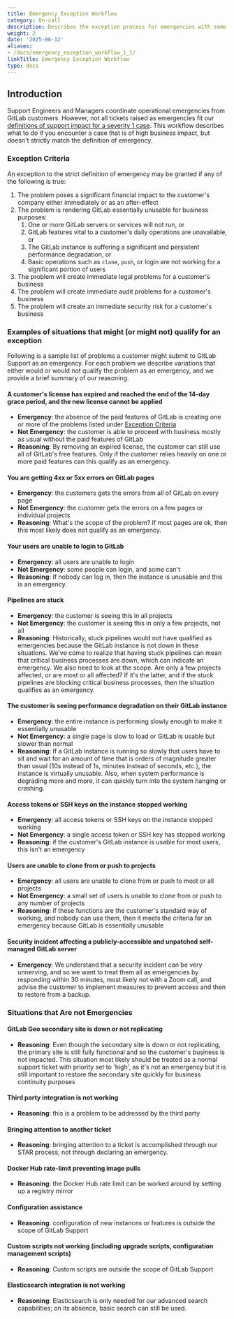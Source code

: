 ```yaml
---
title: Emergency Exception Workflow
category: On-call
description: Describes the exception process for emergencies with some examples
weight: 2
date: '2025-06-12'
aliases:
- /docs/emergency_exception_workflow_1_1/
linkTitle: Emergency Exception Workflow
type: docs
---
```


## Introduction

Support Engineers and Managers coordinate operational emergencies from GitLab customers. However, not all tickets raised as emergencies
fit our [definitions of support impact for a severity 1 case](https://about.gitlab.com/support/definitions/#severity-1). This workflow
describes what to do if you encounter a case that is of high business impact, but doesn't strictly match the definition of emergency.

### Exception Criteria

An exception to the strict definition of emergency may be granted if any of the following is true:

1. The problem poses a significant financial impact to the customer's company either immediately or as an after-effect
1. The problem is rendering GitLab essentially unusable for business purposes:
    1. One or more GitLab servers or services will not run, or
    1. GitLab features vital to a customer's daily operations are unavailable, or
    1. The GitLab instance is suffering a significant and persistent performance degradation, or
    1. Basic operations such as `clone`, `push`, or login are not working for a significant portion of users
1. The problem will create immediate legal problems for a customer's business
1. The problem will create immediate audit problems for a customer's business
1. The problem will create an immediate security risk for a customer's business

### Examples of situations that might (or might not) qualify for an exception

Following is a sample list of problems a customer might submit to GitLab Support as an emergency. For each problem we describe variations that either would or would not qualify the problem as an emergency, and we provide a brief summary of our reasoning.

#### A customer's license has expired and reached the end of the 14-day grace period, and the new license cannot be applied

- **Emergency**:  the absence of the paid features of GitLab is creating one or more of the problems listed under [Exception Criteria](#exception-criteria)
- **Not Emergency**:  the customer is able to proceed with business mostly as usual without the paid features of GitLab
- **Reasoning**:  By removing an expired license, the customer can still use all of GitLab's free features. Only if the customer relies heavily on one or more paid features can this qualify as an emergency.

#### You are getting 4xx or 5xx errors on GitLab pages

- **Emergency**:  the customers gets the errors from all of GitLab on every page
- **Not Emergency**:  the customer gets the errors on a few pages or individual projects
- **Reasoning**:  What's the scope of the problem? If most pages are ok, then this most likely does not qualify as an emergency.

#### Your users are unable to login to GitLab

- **Emergency**:  all users are unable to login
- **Not Emergency**:  some people can login, and some can't
- **Reasoning**:  If nobody can log in, then the instance is unusable and this is an emergency.

#### Pipelines are stuck

- **Emergency**:  the customer is seeing this in all projects
- **Not Emergency**:  the customer is seeing this in only a few projects, not all
- **Reasoning**:  Historically, stuck pipelines would not have qualified as emergencies because the GitLab instance is not down in these situations. We've come to realize that having stuck pipelines can mean that critical business processes are down, which can indicate an emergency. We also need to look at the scope. Are only a few projects affected, or are most or all affected? If it's the latter, and if the stuck pipelines are blocking critical business processes, then the situation qualifies as an emergency.

#### The customer is seeing performance degradation on their GitLab instance

- **Emergency**:  the entire instance is performing slowly enough to make it essentially unusable
- **Not Emergency**:  a single page is slow to load or GitLab is usable but slower than normal
- **Reasoning**:  If a GitLab instance is running so slowly that users have to sit and wait for an amount of time that is orders of magnitude greater than usual (10s instead of 1s, minutes instead of seconds, etc.), the instance is virtually unusable. Also, when system performance is degrading more and more, it can quickly turn into the system hanging or crashing.

#### Access tokens or SSH keys on the instance stopped working

- **Emergency**:  all access tokens or SSH keys on the instance stopped working
- **Not Emergency**:  a single access token or SSH key has stopped working
- **Reasoning**:  if the customer's GitLab instance is usable for most users, this isn't an emergency

#### Users are unable to clone from or push to projects

- **Emergency**:  all users are unable to clone from or push to most or all projects
- **Not Emergency**:  a small set of users is unable to clone from or push to any number of projects
- **Reasoning**:  if these functions are the customer's standard way of working, and nobody can use them, then it meets the criteria for an emergency because GitLab is essentially unusable

#### Security incident affecting a publicly-accessible and unpatched self-managed GitLab server

- **Emergency**:  We understand that a security incident can be very unnerving, and so we want to treat them all as emergencies by responding within 30 minutes, most likely not with a Zoom call, and advise the customer to implement measures to prevent access and then to restore from a backup.

### Situations that Are not Emergencies

#### GitLab Geo secondary site is down or not replicating

- **Reasoning**:  Even though the secondary site is down or not replicating, the primary site is still fully functional and so the customer's business is not impacted. This situation most likely should be treated as a normal support ticket with priority set to 'high', as it's not an emergency but it is still important to restore the secondary site quickly for business continuity purposes

#### Third party integration is not working

- **Reasoning**:  this is a problem to be addressed by the third party

#### Bringing attention to another ticket

- **Reasoning**:  bringing attention to a ticket is accomplished through our STAR process, not through declaring an emergency.

#### Docker Hub rate-limit preventing image pulls

- **Reasoning**:  the Docker Hub rate limit can be worked around by setting up a registry mirror

#### Configuration assistance

- **Reasoning**:  configuration of new instances or features is outside the scope of GitLab Support

#### Custom scripts not working (including upgrade scripts, configuration management scripts)

- **Reasoning**:  Custom scripts are outside the scope of GitLab Support

#### Elasticsearch integration is not working

- **Reasoning**:  Elasticsearch is only needed for our advanced search capabilities; on its absence, basic search can still be used.

